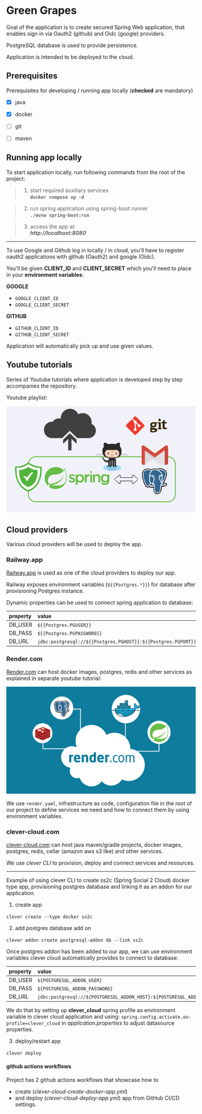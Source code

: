 # Green Grapes

Goal of the application is to create secured Spring Web application, that enables sign in via Oauth2 (github) and Oidc (google) providers.

PostgreSQL database is used to provide persistence.

Application is intended to be deployed to the cloud.

## Prerequisites

Prerequisites for developing / running app locally (__checked__ are mandatory)

- [x] java
- [x] docker
- [ ] git
- [ ] maven


## Running app locally

To start application locally, run following commands from the root of the project:

> 1. start required auxiliary services  
> **```docker compose up -d```**

> 2. run spring application using spring-boot runner  
> **```./mvnw spring-boot:run```**

> 3. access the app at:  
> ***http://localhost:8080***

---

To use Google and Github log in locally / in cloud, you'll have to register oauth2 applications with github (Oauth2) and google (Oidc).

You'll be given **CLIENT_ID** and **CLIENT_SECRET** which you'll need to place in your **environment variables**:

**GOOGLE**
* ```GOOGLE_CLIENT_ID```
* ```GOOGLE_CLIENT_SECRET```

**GITHUB**
* ```GITHUB_CLIENT_ID```
* ```GITHUB_CLIENT_SECRET```

Application will automatically pick up and use given values.


## Youtube tutorials
Series of Youtube tutorials where application is developed step by step accompanies the repository.

Youtube playlist:

[![IMAGE_ALT](docs/images/spring_social_4_cloud.png)](https://youtube.com/playlist?list=PLLhgRnf2WBVQe1iPUuNZnMmlqK6vd_o59)


## Cloud providers

Various cloud providers will be used to deploy the app.

### Railway.app

[Railway.app](https://railway.app?referralCode=kanezi) is used as one of the cloud providers to deploy our app.

Railway exposes environment variables (`${{Postgres.*}}`) for database after provisioning Postgres instance.

Dynamic properties can be used to connect spring application to database:


| property | value                                                                                     |
|:---------|:------------------------------------------------------------------------------------------|
| DB_USER  | ```${{Postgres.PGUSER}}```                                                                |
| DB_PASS  | ```${{Postgres.PGPASSWORD}}```                                                            |
| DB_URL   | ```jdbc:postgresql://${{Postgres.PGHOST}}:${{Postgres.PGPORT}}/${{Postgres.PGDATABASE}}```|


### Render.com

[Render.com](https://render.com) can host docker images, postgres, redis and other services as explained in separate youtube tutorial:

[![IMAGE_ALT](docs/images/render_dot_com.png)](https://youtu.be/WfjsGv5RoGE)

We use ```render.yaml```, infrastructure as code, configuration file in the root of our project to define services we need and how to connect them by using environment variables.


### clever-cloud.com

[clever-cloud.com](https://www.clever-cloud.com) can host java maven/gradle projects, docker images, postgres, redis, cellar (amazon aws s3 like) and other services.


We use *clever CLI* to provision, deploy and connect services and resources.

----

Example of using clever CLI to create ss2c (Spring Social 2 Cloud) docker type app, provisioning postgres database and linking it as an addon for our application.

1. create app

```clever create --type docker ss2c```

2. add postgres database add on

```clever addon create postgresql-addon db --link ss2c```

Once postgres addon has been added to our app, we can use environment variables clever cloud automatically provides to connect to database:

| property | value                                                                                     |
|:---------|:------------------------------------------------------------------------------------------|
| DB_USER  | ```${POSTGRESQL_ADDON_USER}```                                                                |
| DB_PASS  | ```${POSTGRESQL_ADDON_PASSWORD}```                                                            |
| DB_URL   | ```jdbc:postgresql://${POSTGRESQL_ADDON_HOST}:${POSTGRESQL_ADDON_PORT}/${POSTGRESQL_ADDON_DB}```|


We do that by setting up **clever_cloud** spring profile as environment variable in clever cloud application and using:
```spring.config.activate.on-profile=clever_cloud```
in *application.properties* to adjust datasource properties. 

3. deploy/restart app

```clever deploy```


#### github actions workflows

Project has 2 github actions workflows that showcase how to 
* create (*clever-cloud-create-docker-app.yml*) 
* and deploy (*clever-cloud-deploy-app.yml*) app from GitHub CI/CD settings.